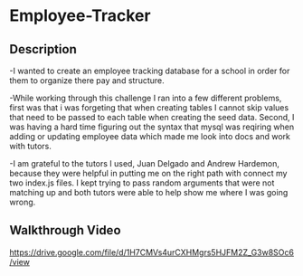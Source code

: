 # Employee-Tracker

## Description

-I wanted to create an employee tracking database for a school in order for them to organize there pay and structure.

-While working through this challenge I ran into a few different problems, first was that i was forgeting that when creating tables I cannot skip values that need to be passed to each table when creating the seed data. Second, I was having a hard time figuring out the syntax that mysql was reqiring when adding or updating employee data which made me look into docs and work with tutors.

-I am grateful to the tutors I used, Juan Delgado and Andrew Hardemon, because they were helpful in putting me on the right path with connect my two index.js files. I kept trying to pass random arguments that were not matching up and both tutors were able to help show me where I was going wrong.

## Walkthrough Video

https://drive.google.com/file/d/1H7CMVs4urCXHMgrs5HJFM2Z_G3w8SOc6/view
